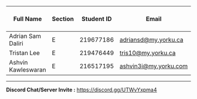 | Full Name      | Section | Student ID | Email                | Best Way to Contact | Discord Username   |
|----------------|---------|------------|----------------------|---------------------|---------------------|
| Adrian Sam Daliri   | E      | 219677186     | adriansd@my.yorku.ca    | Discord               | adriansd1        |
| Tristan Lee       | E      | 219476449     | tris10@my.yorku.ca      | Discord             | trisonezero          |
| Ashvin Kawleswaran  | E      |   216517195   | ashvin3i@my.yorku.com  | Discord               | kls_.      |

---
**Discord Chat/Server Invite :** https://discord.gg/UTWvYxpma4
